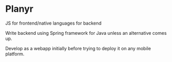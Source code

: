 # Planyr
JS for frontend/native languages for backend

Write backend using Spring framework for Java unless an alternative comes up.

Develop as a webapp initially before trying to deploy it on any mobile platform.
